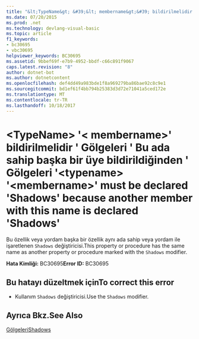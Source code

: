 ```yaml
---
title: "&lt;TypeName&gt; &#39;&lt; membername&gt;&#39; bildirilmelidir &#39; Gölgeleri &#39; Bu ada sahip başka bir üye bildirildiğinden &#39; Gölgeleri &#39;"
ms.date: 07/20/2015
ms.prod: .net
ms.technology: devlang-visual-basic
ms.topic: article
f1_keywords:
- bc30695
- vbc30695
helpviewer_keywords: BC30695
ms.assetid: 9bbef69f-e7b9-4952-bbdf-c66c891f9067
caps.latest.revision: "8"
author: dotnet-bot
ms.author: dotnetcontent
ms.openlocfilehash: def4dd49a983bde1f8a969279ba86bae92c8c9e1
ms.sourcegitcommit: bd1ef61f4bb794b25383d3d72e71041a5ced172e
ms.translationtype: MT
ms.contentlocale: tr-TR
ms.lasthandoff: 10/18/2017
---
```

# <a name="lttypenamegt-39ltmembernamegt39-must-be-declared-39shadows39-because-another-member-with-this-name-is-declared-39shadows39"></a><span data-ttu-id="ba455-102">&lt;TypeName&gt; &#39;&lt; membername&gt;&#39; bildirilmelidir &#39; Gölgeleri &#39; Bu ada sahip başka bir üye bildirildiğinden &#39; Gölgeleri &#39;</span><span class="sxs-lookup"><span data-stu-id="ba455-102">&lt;typename&gt; &#39;&lt;membername&gt;&#39; must be declared &#39;Shadows&#39; because another member with this name is declared &#39;Shadows&#39;</span></span>
<span data-ttu-id="ba455-103">Bu özellik veya yordam başka bir özellik aynı ada sahip veya yordam ile işaretlenen `Shadows` değiştiricisi.</span><span class="sxs-lookup"><span data-stu-id="ba455-103">This property or procedure has the same name as another property or procedure marked with the `Shadows` modifier.</span></span>  
  
 <span data-ttu-id="ba455-104">**Hata Kimliği:** BC30695</span><span class="sxs-lookup"><span data-stu-id="ba455-104">**Error ID:** BC30695</span></span>  
  
## <a name="to-correct-this-error"></a><span data-ttu-id="ba455-105">Bu hatayı düzeltmek için</span><span class="sxs-lookup"><span data-stu-id="ba455-105">To correct this error</span></span>  
  
-   <span data-ttu-id="ba455-106">Kullanım `Shadows` değiştiricisi.</span><span class="sxs-lookup"><span data-stu-id="ba455-106">Use the `Shadows` modifier.</span></span>  
  
## <a name="see-also"></a><span data-ttu-id="ba455-107">Ayrıca Bkz.</span><span class="sxs-lookup"><span data-stu-id="ba455-107">See Also</span></span>  
 [<span data-ttu-id="ba455-108">Gölgeleri</span><span class="sxs-lookup"><span data-stu-id="ba455-108">Shadows</span></span>](../../visual-basic/language-reference/modifiers/shadows.md)
